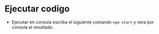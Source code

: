 # Ejecutar codigo

- Ejecutar en consola escriba el siguiente comando `npm start`
y vera por consola el resultado.